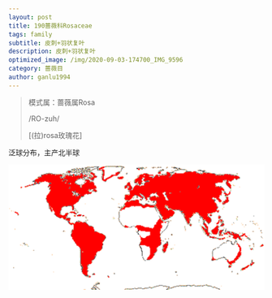 ```yaml
---
layout: post
title: 190蔷薇科Rosaceae
tags: family  
subtitle: 皮刺+羽状复叶
description: 皮刺+羽状复叶
optimized_image: /img/2020-09-03-174700_IMG_9596
category: 蔷薇目
author: ganlu1994
---
```


> 模式属：蔷薇属Rosa
>
> /RO-zuh/
>
> [(拉)rosa玫瑰花]

泛球分布，主产北半球

![](/img/ROSACEAE.gif)